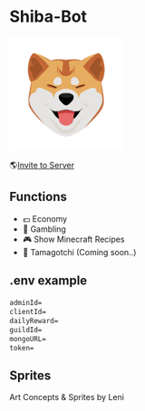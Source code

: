 # Shiba-Bot
<img src="./src/Data/imgs/shibaBotIcon.png" height="200">

🌎[Invite to Server](https://discord.com/api/oauth2/authorize?client_id=1193885398754140262&permissions=8&scope=bot)

## Functions
- 💵 Economy
- 🎰 Gambling
- 🎮 Show Minecraft Recipes
- 🐶 Tamagotchi (Coming soon..)
  
## .env example
    adminId=
    clientId=
    dailyReward=
    guildId=
    mongoURL=
    token=

## Sprites
Art Concepts & Sprites by Leni
